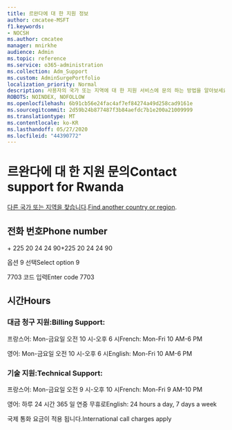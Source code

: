 ```yaml
---
title: 르완다에 대 한 지원 정보
author: cmcatee-MSFT
f1.keywords:
- NOCSH
ms.author: cmcatee
manager: mnirkhe
audience: Admin
ms.topic: reference
ms.service: o365-administration
ms.collection: Adm_Support
ms.custom: AdminSurgePortfolio
localization_priority: Normal
description: 사용자의 국가 또는 지역에 대 한 지원 서비스에 문의 하는 방법을 알아보세요.
ROBOTS: NOINDEX, NOFOLLOW
ms.openlocfilehash: 6b91cb56e24fac4af7ef84274a49d258cad9161e
ms.sourcegitcommit: 2d59b24b877487f3b84aefdc7b1e200a21009999
ms.translationtype: MT
ms.contentlocale: ko-KR
ms.lasthandoff: 05/27/2020
ms.locfileid: "44390772"
---
```

# <a name="contact-support-for-rwanda"></a><span data-ttu-id="d2252-103">르완다에 대 한 지원 문의</span><span class="sxs-lookup"><span data-stu-id="d2252-103">Contact support for Rwanda</span></span>

<span data-ttu-id="d2252-104">[다른 국가 또는 지역을 찾습니다](../contact-support-for-business-products.md).</span><span class="sxs-lookup"><span data-stu-id="d2252-104">[Find another country or region](../contact-support-for-business-products.md).</span></span>

## <a name="phone-number"></a><span data-ttu-id="d2252-105">전화 번호</span><span class="sxs-lookup"><span data-stu-id="d2252-105">Phone number</span></span>
<span data-ttu-id="d2252-106">+ 225 20 24 24 90</span><span class="sxs-lookup"><span data-stu-id="d2252-106">+225 20 24 24 90</span></span>

<span data-ttu-id="d2252-107">옵션 9 선택</span><span class="sxs-lookup"><span data-stu-id="d2252-107">Select option 9</span></span>

<span data-ttu-id="d2252-108">7703 코드 입력</span><span class="sxs-lookup"><span data-stu-id="d2252-108">Enter code 7703</span></span>

## <a name="hours"></a><span data-ttu-id="d2252-109">시간</span><span class="sxs-lookup"><span data-stu-id="d2252-109">Hours</span></span>
### <a name="billing-support"></a><span data-ttu-id="d2252-110">대금 청구 지원:</span><span class="sxs-lookup"><span data-stu-id="d2252-110">Billing Support:</span></span>

<span data-ttu-id="d2252-111">프랑스어: Mon-금요일 오전 10 시-오후 6 시</span><span class="sxs-lookup"><span data-stu-id="d2252-111">French: Mon-Fri 10 AM-6 PM</span></span>

<span data-ttu-id="d2252-112">영어: Mon-금요일 오전 10 시-오후 6 시</span><span class="sxs-lookup"><span data-stu-id="d2252-112">English: Mon-Fri 10 AM-6 PM</span></span>

### <a name="technical-support"></a><span data-ttu-id="d2252-113">기술 지원:</span><span class="sxs-lookup"><span data-stu-id="d2252-113">Technical Support:</span></span>

<span data-ttu-id="d2252-114">프랑스어: Mon-금요일 오전 9 시-오후 10 시</span><span class="sxs-lookup"><span data-stu-id="d2252-114">French: Mon-Fri 9 AM-10 PM</span></span>

<span data-ttu-id="d2252-115">영어: 하루 24 시간 365 일 연중 무휴로</span><span class="sxs-lookup"><span data-stu-id="d2252-115">English: 24 hours a day, 7 days a week</span></span>

<span data-ttu-id="d2252-116">국제 통화 요금이 적용 됩니다.</span><span class="sxs-lookup"><span data-stu-id="d2252-116">International call charges apply</span></span>
